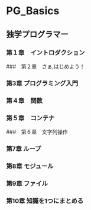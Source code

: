 # PG_Basics
## 独学プログラマー
### 第１章　イントロダクション
###　第２章　さぁ,はじめよう！
### 第3章 プログラミング入門
### 第４章　関数
### 第５章　コンテナ
###　第６章　文字列操作
### 第7章 ループ
### 第8章 モジュール
### 第9章 ファイル
### 第10章 知識を1つにまとめる

